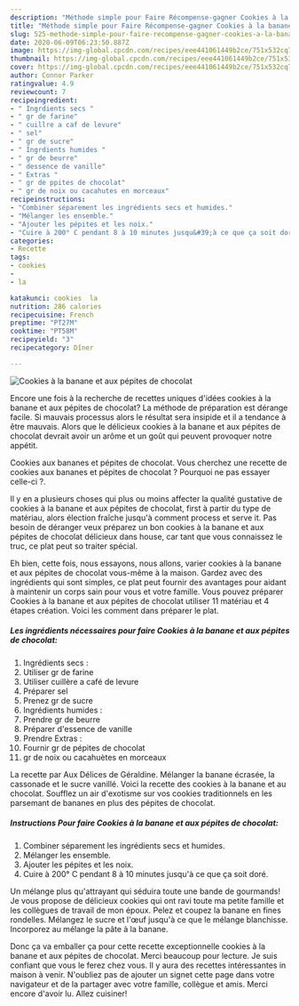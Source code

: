 ```yaml
---
description: "Méthode simple pour Faire Récompense-gagner Cookies à la banane et aux pépites de chocolat"
title: "Méthode simple pour Faire Récompense-gagner Cookies à la banane et aux pépites de chocolat"
slug: 525-methode-simple-pour-faire-recompense-gagner-cookies-a-la-banane-et-aux-pepites-de-chocolat
date: 2020-06-09T06:23:50.887Z
image: https://img-global.cpcdn.com/recipes/eee441061449b2ce/751x532cq70/cookies-a-la-banane-et-aux-pepites-de-chocolat-photo-principale-de-la-recette.jpg
thumbnail: https://img-global.cpcdn.com/recipes/eee441061449b2ce/751x532cq70/cookies-a-la-banane-et-aux-pepites-de-chocolat-photo-principale-de-la-recette.jpg
cover: https://img-global.cpcdn.com/recipes/eee441061449b2ce/751x532cq70/cookies-a-la-banane-et-aux-pepites-de-chocolat-photo-principale-de-la-recette.jpg
author: Connor Parker
ratingvalue: 4.9
reviewcount: 7
recipeingredient:
- " Ingrdients secs "
- " gr de farine"
- " cuillre a caf de levure"
- " sel"
- " gr de sucre"
- " Ingrdients humides "
- " gr de beurre"
- " dessence de vanille"
- " Extras "
- " gr de ppites de chocolat"
- " gr de noix ou cacahutes en morceaux"
recipeinstructions:
- "Combiner séparement les ingrédients secs et humides."
- "Mélanger les ensemble."
- "Ajouter les pépites et les noix."
- "Cuire à 200° C pendant 8 à 10 minutes jusqu&#39;à ce que ça soit doré."
categories:
- Recette
tags:
- cookies
- 
- la

katakunci: cookies  la 
nutrition: 286 calories
recipecuisine: French
preptime: "PT27M"
cooktime: "PT58M"
recipeyield: "3"
recipecategory: Dîner

---
```



![Cookies à la banane et aux pépites de chocolat](https://img-global.cpcdn.com/recipes/eee441061449b2ce/751x532cq70/cookies-a-la-banane-et-aux-pepites-de-chocolat-photo-principale-de-la-recette.jpg)

Encore une fois à la recherche de recettes uniques d'idées cookies à la banane et aux pépites de chocolat? La méthode de préparation est dérange facile. Si mauvais processus alors le résultat sera insipide et il a tendance à être mauvais. Alors que le délicieux cookies à la banane et aux pépites de chocolat devrait avoir un arôme et un goût qui peuvent provoquer notre appétit.

Cookies aux bananes et pépites de chocolat. Vous cherchez une recette de cookies aux bananes et pépites de chocolat ? Pourquoi ne pas essayer celle-ci ?.

Il y en a plusieurs choses qui plus ou moins affecter la qualité gustative de cookies à la banane et aux pépites de chocolat, first à partir du type de matériau, alors élection fraîche jusqu'à comment process et serve it. Pas besoin de déranger veux préparez un bon cookies à la banane et aux pépites de chocolat délicieux dans house, car tant que vous connaissez le truc, ce plat peut so traiter spécial.


Eh bien, cette fois, nous essayons, nous allons, varier cookies à la banane et aux pépites de chocolat vous-même à la maison. Gardez avec des ingrédients qui sont simples, ce plat peut fournir des avantages pour aidant à maintenir un corps sain pour vous et votre famille. Vous pouvez préparer Cookies à la banane et aux pépites de chocolat utiliser 11 matériau et 4 étapes création. Voici les comment dans préparer le plat.

<!--inarticleads1-->

##### Les ingrédients nécessaires pour faire Cookies à la banane et aux pépites de chocolat:

1.   Ingrédients secs :
1. Utiliser  gr de farine
1. Utiliser  cuillère a café de levure
1. Préparer  sel
1. Prenez  gr de sucre
1.   Ingrédients humides :
1. Prendre  gr de beurre
1. Préparer  d&#39;essence de vanille
1. Prendre  Extras :
1. Fournir  gr de pépites de chocolat
1.   gr de noix ou cacahuètes en morceaux


La recette par Aux Délices de Géraldine. Mélanger la banane écrasée, la cassonade et le sucre vanillé. Voici la recette des cookies à la banane et au chocolat. Soufflez un air d&#39;exotisme sur vos cookies traditionnels en les parsemant de bananes en plus des pépites de chocolat. 

<!--inarticleads2-->

##### Instructions Pour faire Cookies à la banane et aux pépites de chocolat:

1. Combiner séparement les ingrédients secs et humides.
1. Mélanger les ensemble.
1. Ajouter les pépites et les noix.
1. Cuire à 200° C pendant 8 à 10 minutes jusqu&#39;à ce que ça soit doré.


Un mélange plus qu&#39;attrayant qui séduira toute une bande de gourmands! Je vous propose de délicieux cookies qui ont ravi toute ma petite famille et les collègues de travail de mon époux. Pelez et coupez la banane en fines rondelles. Mélangez le sucre et l&#39;œuf jusqu&#39;à ce que le mélange blanchisse. Incorporez au mélange la pâte à la banane. 


Donc ça va emballer ça pour cette recette exceptionnelle cookies à la banane et aux pépites de chocolat. Merci beaucoup pour lecture. Je suis confiant que vous le ferez chez vous. Il y aura des recettes  intéressantes in maison à venir. N'oubliez pas de ajouter un signet cette page dans votre navigateur et de la partager avec votre famille, collègue et amis. Merci encore d'avoir lu. Allez cuisiner!
